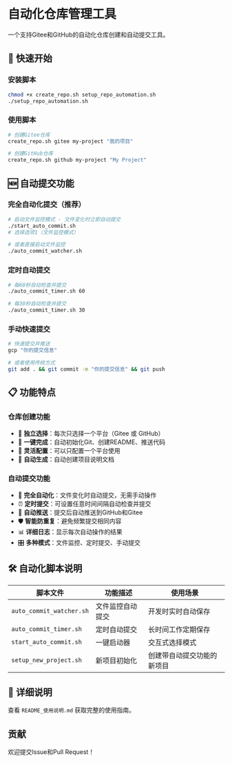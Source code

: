 # 自动化仓库管理工具

一个支持Gitee和GitHub的自动化仓库创建和自动提交工具。

## 🚀 快速开始

### 安装脚本
```bash
chmod +x create_repo.sh setup_repo_automation.sh
./setup_repo_automation.sh
```

### 使用脚本
```bash
# 创建Gitee仓库
create_repo.sh gitee my-project "我的项目"

# 创建GitHub仓库
create_repo.sh github my-project "My Project"
```

## 🆕 自动提交功能

### 完全自动化提交（推荐）
```bash
# 启动文件监控模式 - 文件变化时立即自动提交
./start_auto_commit.sh
# 选择选项1（文件监控模式）

# 或者直接启动文件监控
./auto_commit_watcher.sh
```

### 定时自动提交
```bash
# 每60秒自动检查并提交
./auto_commit_timer.sh 60

# 每30秒自动检查并提交
./auto_commit_timer.sh 30
```

### 手动快速提交
```bash
# 快速提交并推送
gcp "你的提交信息"

# 或者使用传统方式
git add . && git commit -m "你的提交信息" && git push
```

## 📋 功能特点

### 仓库创建功能
- 🎯 **独立选择**：每次只选择一个平台（Gitee 或 GitHub）
- 🚀 **一键完成**：自动初始化Git、创建README、推送代码
- 🔧 **灵活配置**：可以只配置一个平台使用
- 📝 **自动生成**：自动创建项目说明文档

### 自动提交功能
- 🤖 **完全自动化**：文件变化时自动提交，无需手动操作
- ⏰ **定时提交**：可设置任意时间间隔自动检查并提交
- 🔄 **自动推送**：提交后自动推送到GitHub和Gitee
- 🛡️ **智能防重复**：避免频繁提交相同内容
- 📊 **详细日志**：显示每次自动操作的结果
- 🎛️ **多种模式**：文件监控、定时提交、手动提交

## 🛠️ 自动化脚本说明

| 脚本文件 | 功能描述 | 使用场景 |
|---------|---------|---------|
| `auto_commit_watcher.sh` | 文件监控自动提交 | 开发时实时自动保存 |
| `auto_commit_timer.sh` | 定时自动提交 | 长时间工作定期保存 |
| `start_auto_commit.sh` | 一键启动器 | 交互式选择模式 |
| `setup_new_project.sh` | 新项目初始化 | 创建带自动提交功能的新项目 |

## 📖 详细说明

查看 `README_使用说明.md` 获取完整的使用指南。

## 贡献

欢迎提交Issue和Pull Request！
